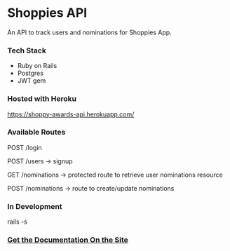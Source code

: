# Shoppies API

An API to track users and nominations for Shoppies App.

### Tech Stack

- Ruby on Rails
- Postgres
- JWT gem

### Hosted with Heroku

https://shoppy-awards-api.herokuapp.com/

### Available Routes

POST /login

POST /users -> signup

GET /nominations -> protected route to retrieve user nominations resource

POST /nominations -> route to create/update nominations

### In Development

rails -s

### [Get the Documentation On the Site](https://shoppy-awards-api.herokuapp.com/)

